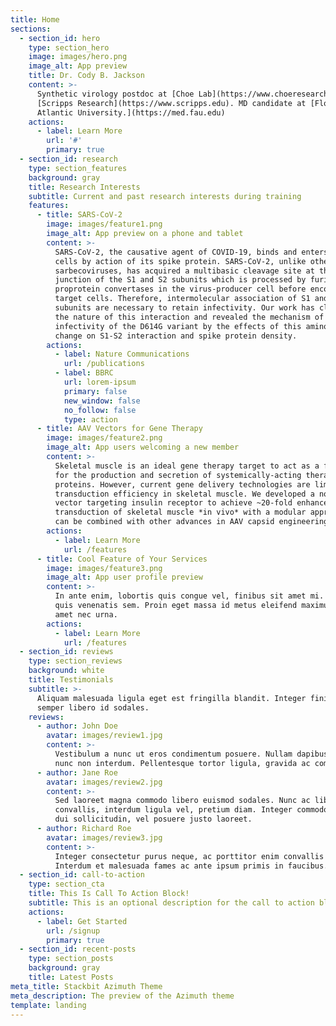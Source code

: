 ```yaml
---
title: Home
sections:
  - section_id: hero
    type: section_hero
    image: images/hero.png
    image_alt: App preview
    title: Dr. Cody B. Jackson
    content: >-
      Synthetic virology postdoc at [Choe Lab](https://www.choeresearch.com),
      [Scripps Research](https://www.scripps.edu). MD candidate at [Florida
      Atlantic University.](https://med.fau.edu)
    actions:
      - label: Learn More
        url: '#'
        primary: true
  - section_id: research
    type: section_features
    background: gray
    title: Research Interests
    subtitle: Current and past research interests during training
    features:
      - title: SARS-CoV-2
        image: images/feature1.png
        image_alt: App preview on a phone and tablet
        content: >-
          SARS-CoV-2, the causative agent of COVID-19, binds and enters host
          cells by action of its spike protein. SARS-CoV-2, unlike other
          sarbecoviruses, has acquired a multibasic cleavage site at the
          junction of the S1 and S2 subunits which is processed by furin-like
          proprotein convertases in the virus-producer cell before encountering
          target cells. Therefore, intermolecular association of S1 and S2
          subunits are necessary to retain infectivity. Our work has clarified
          the nature of this interaction and revealed the mechanism of increased
          infectivity of the D614G variant by the effects of this amino acid
          change on S1-S2 interaction and spike protein density. 
        actions:
          - label: Nature Communications
            url: /publications
          - label: BBRC
            url: lorem-ipsum
            primary: false
            new_window: false
            no_follow: false
            type: action
      - title: AAV Vectors for Gene Therapy
        image: images/feature2.png
        image_alt: App users welcoming a new member
        content: >-
          Skeletal muscle is an ideal gene therapy target to act as a factory
          for the production and secretion of systemically-acting therapeutic
          proteins. However, current gene delivery technologies are limited in
          transduction efficiency in skeletal muscle. We developed a novel AAV
          vector targeting insulin receptor to achieve ~20-fold enhanced
          transduction of skeletal muscle *in vivo* with a modular approach that
          can be combined with other advances in AAV capsid engineering.
        actions:
          - label: Learn More
            url: /features
      - title: Cool Feature of Your Services
        image: images/feature3.png
        image_alt: App user profile preview
        content: >-
          In ante enim, lobortis quis congue vel, finibus sit amet mi. Aenean
          quis venenatis sem. Proin eget massa id metus eleifend maximus sit
          amet nec urna.
        actions:
          - label: Learn More
            url: /features
  - section_id: reviews
    type: section_reviews
    background: white
    title: Testimonials
    subtitle: >-
      Aliquam malesuada ligula eget est fringilla blandit. Integer finibus
      semper libero id sodales. 
    reviews:
      - author: John Doe
        avatar: images/review1.jpg
        content: >-
          Vestibulum a nunc ut eros condimentum posuere. Nullam dapibus quis
          nunc non interdum. Pellentesque tortor ligula, gravida ac commodo eu.
      - author: Jane Roe
        avatar: images/review2.jpg
        content: >-
          Sed laoreet magna commodo libero euismod sodales. Nunc ac libero
          convallis, interdum ligula vel, pretium diam. Integer commodo sem at
          dui sollicitudin, vel posuere justo laoreet.
      - author: Richard Roe
        avatar: images/review3.jpg
        content: >-
          Integer consectetur purus neque, ac porttitor enim convallis vitae.
          Interdum et malesuada fames ac ante ipsum primis in faucibus.
  - section_id: call-to-action
    type: section_cta
    title: This Is Call To Action Block!
    subtitle: This is an optional description for the call to action block.
    actions:
      - label: Get Started
        url: /signup
        primary: true
  - section_id: recent-posts
    type: section_posts
    background: gray
    title: Latest Posts
meta_title: Stackbit Azimuth Theme
meta_description: The preview of the Azimuth theme
template: landing
---
```

